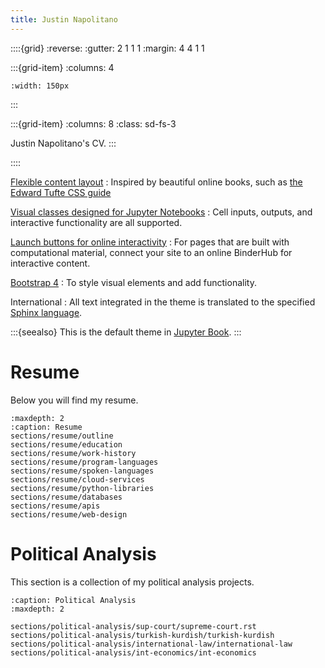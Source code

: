 ```yaml
---
title: Justin Napolitano
---
```


::::{grid}
:reverse:
:gutter: 2 1 1 1
:margin: 4 4 1 1

:::{grid-item}
:columns: 4

```{image} ./_static/logo-square.svg
:width: 150px
```
:::

:::{grid-item}
:columns: 8
:class: sd-fs-3

Justin Napolitano's CV.
:::

::::

[Flexible content layout](reference/special-theme-elements.md)
: Inspired by beautiful online books, such as [the Edward Tufte CSS guide](https://edwardtufte.github.io/tufte-css/)

[Visual classes designed for Jupyter Notebooks](reference/notebooks)
: Cell inputs, outputs, and interactive functionality are all supported.

[Launch buttons for online interactivity](launch)
: For pages that are built with computational material, connect your site to an online BinderHub for interactive content.

[Bootstrap 4](https://getbootstrap.com/docs/4.0/getting-started/introduction/)
: To style visual elements and add functionality.

International
: All text integrated in the theme is translated to the specified [Sphinx language](https://www.sphinx-doc.org/en/master/usage/configuration.html#confval-language).

:::{seealso}
This is the default theme in [Jupyter Book](https://jupyterbook.org).
:::

# Resume

Below you will find my resume. 

```{toctree}
:maxdepth: 2
:caption: Resume
sections/resume/outline
sections/resume/education
sections/resume/work-history
sections/resume/program-languages
sections/resume/spoken-languages
sections/resume/cloud-services
sections/resume/python-libraries
sections/resume/databases
sections/resume/apis
sections/resume/web-design
```

# Political Analysis

This section is a collection of my political analysis projects.

```{toctree}
:caption: Political Analysis
:maxdepth: 2

sections/political-analysis/sup-court/supreme-court.rst
sections/political-analysis/turkish-kurdish/turkish-kurdish
sections/political-analysis/international-law/international-law
sections/political-analysis/int-economics/int-economics
```
